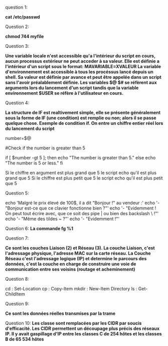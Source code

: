 question 1: 

**cat /etc/passwd**


Question 2:

**chmod 744 myfile**


Question 3:

**Une variable locale n'est accessible qu'a l'intérieur du script en cours, aucun processus extérieur ne peut acceder à sa valeur. Elle est définie a l'intérieur d'un script sous le format: MAVARIABLE=XVALEUR
La variable d'environnement est accessible à tous les procéssus lancé depuis un shell. Sa valeur est définie par avance et peut être appelée dans un script sans l'avoir préalablement définie.
Les variables $@ $# se réfèrent aux arguments lors du lancement d'un script tandis que la variable environnement $USER se réfère à l'utilisateur en cours.**



Question 4:

**La structure de IF est realtivement simple, elle se présente généralement sous la forme de IF (une condition) est remplie ou non; alors il se passe quelque chose.
Exemple de condition if. On entre un chiffre entier réel lors du lancement du script**


number=$@



 #Check if the number is greater than 5

 
if [ $number -gt 5 ]; then
    echo "The number is greater than 5."
else
    echo "The number is 5 or less."
fi



Si le chiffre en argument est plus grand que 5 le script echo qu'il est plus grand que 5
Si le chiffre est plus petit que 5 le script echo qu'il est plus petit que 5



Question 5:



echo 'Malgré le prix élevé de 100$, il a dit "Bonjour !" au vendeur :'
echo '- "Bonjour est-ce que ce clavier fonctionne bien ?"'
echo '- "Evidemment ! On peut tout écrire avec, que ce soit des pipe | ou bien des backslash \\ !"'
echo '- "Même des tildes ~ ?"'
echo '- "Evidemment !"'



Question 6:
**La commande fg %1**



Question 7:

**Ce sont les couches Liaison (2) et Réseau (3). La couche Liaison, c'est l'adressage physique, l'adresse MAC sur la carte réseau. La Couche Réseau c'est l'adressage logique (IP) et determine le parcours des données,
c'est la couche en charge de construire une voie de communication entre ses voisins (routage et acheminement)**



Question 8:

cd : Set-Location
cp : Copy-Item
mkdir : New-Item Directory
ls : Get-ChildItem



Question 9: 

**Ce sont les données réelles transmises par la trame**



Question 10:
**Les classe sont remplacées par les CIDR par soucis d'efficacité. Les CIDR permettent un découpage plus précis des réseaux IP. Il y avait gaspillage d'IP entre les classes C de 254 hôtes et les classes B de 65 534 hôtes**


